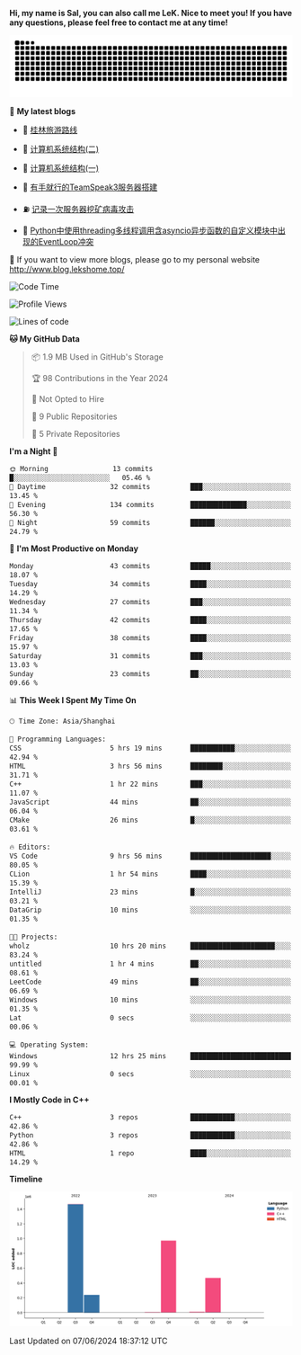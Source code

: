 **Hi, my name is Sal, you can also call me LeK. Nice to meet you! If you have any questions, please feel free to contact me at any time!**

![snake](https://raw.githubusercontent.com/LeKZzzz/LeKZzzz/output/github-contribution-grid-snake.svg)


👀 **My latest blogs**
<!-- BLOG-POST-LIST:START -->
- 🫣 [桂林旅游路线](http://www.blog.lekshome.top/2024/04/28/gui-lin-lu-you-lu-xian/) 

- 🧐 [计算机系统结构&lpar;二&rpar;](http://www.blog.lekshome.top/2024/04/21/ji-suan-ji-xi-tong-jie-gou-er/) 

- 🤖 [计算机系统结构&lpar;一&rpar;](http://www.blog.lekshome.top/2024/04/07/ji-suan-ji-xi-tong-jie-gou-yi/) 

- 📝 [有手就行的TeamSpeak3服务器搭建](http://www.blog.lekshome.top/2024/03/08/teamspeak3-fu-wu-qi-da-jian/) 

- ⛽️ [记录一次服务器挖矿病毒攻击](http://www.blog.lekshome.top/2024/03/08/ji-lu-yi-ci-fu-wu-qi-wa-kuang-bing-du-gong-ji/) 

- 🦣 [Python中使用threading多线程调用含asyncio异步函数的自定义模块中出现的EventLoop冲突](http://www.blog.lekshome.top/2024/03/07/python-zhong-shi-yong-threading-duo-xian-cheng-diao-yong-han-asyncio-yi-bu-han-shu-de-zi-ding-yi-mo-kuai-zhong-chu-xian-de-eventloop-chong-tu/) 
<!-- BLOG-POST-LIST:END -->

🥰 If you want to view more blogs, please go to my personal website http://www.blog.lekshome.top/


<!--START_SECTION:waka-->
![Code Time](http://img.shields.io/badge/Code%20Time-256%20hrs%2051%20mins-blue)

![Profile Views](http://img.shields.io/badge/Profile%20Views-2-blue)

![Lines of code](https://img.shields.io/badge/From%20Hello%20World%20I%27ve%20Written-3.2%20million%20lines%20of%20code-blue)

**🐱 My GitHub Data** 

> 📦 1.9 MB Used in GitHub's Storage 
 > 
> 🏆 98 Contributions in the Year 2024
 > 
> 🚫 Not Opted to Hire
 > 
> 📜 9 Public Repositories 
 > 
> 🔑 5 Private Repositories 
 > 
**I'm a Night 🦉** 

```text
🌞 Morning                13 commits          █░░░░░░░░░░░░░░░░░░░░░░░░   05.46 % 
🌆 Daytime                32 commits          ███░░░░░░░░░░░░░░░░░░░░░░   13.45 % 
🌃 Evening                134 commits         ██████████████░░░░░░░░░░░   56.30 % 
🌙 Night                  59 commits          ██████░░░░░░░░░░░░░░░░░░░   24.79 % 
```
📅 **I'm Most Productive on Monday** 

```text
Monday                   43 commits          █████░░░░░░░░░░░░░░░░░░░░   18.07 % 
Tuesday                  34 commits          ████░░░░░░░░░░░░░░░░░░░░░   14.29 % 
Wednesday                27 commits          ███░░░░░░░░░░░░░░░░░░░░░░   11.34 % 
Thursday                 42 commits          ████░░░░░░░░░░░░░░░░░░░░░   17.65 % 
Friday                   38 commits          ████░░░░░░░░░░░░░░░░░░░░░   15.97 % 
Saturday                 31 commits          ███░░░░░░░░░░░░░░░░░░░░░░   13.03 % 
Sunday                   23 commits          ██░░░░░░░░░░░░░░░░░░░░░░░   09.66 % 
```


📊 **This Week I Spent My Time On** 

```text
🕑︎ Time Zone: Asia/Shanghai

💬 Programming Languages: 
CSS                      5 hrs 19 mins       ███████████░░░░░░░░░░░░░░   42.94 % 
HTML                     3 hrs 56 mins       ████████░░░░░░░░░░░░░░░░░   31.71 % 
C++                      1 hr 22 mins        ███░░░░░░░░░░░░░░░░░░░░░░   11.07 % 
JavaScript               44 mins             ██░░░░░░░░░░░░░░░░░░░░░░░   06.04 % 
CMake                    26 mins             █░░░░░░░░░░░░░░░░░░░░░░░░   03.61 % 

🔥 Editors: 
VS Code                  9 hrs 56 mins       ████████████████████░░░░░   80.05 % 
CLion                    1 hr 54 mins        ████░░░░░░░░░░░░░░░░░░░░░   15.39 % 
IntelliJ                 23 mins             █░░░░░░░░░░░░░░░░░░░░░░░░   03.21 % 
DataGrip                 10 mins             ░░░░░░░░░░░░░░░░░░░░░░░░░   01.35 % 

🐱‍💻 Projects: 
wholz                    10 hrs 20 mins      █████████████████████░░░░   83.24 % 
untitled                 1 hr 4 mins         ██░░░░░░░░░░░░░░░░░░░░░░░   08.61 % 
LeetCode                 49 mins             ██░░░░░░░░░░░░░░░░░░░░░░░   06.69 % 
Windows                  10 mins             ░░░░░░░░░░░░░░░░░░░░░░░░░   01.35 % 
Lat                      0 secs              ░░░░░░░░░░░░░░░░░░░░░░░░░   00.06 % 

💻 Operating System: 
Windows                  12 hrs 25 mins      █████████████████████████   99.99 % 
Linux                    0 secs              ░░░░░░░░░░░░░░░░░░░░░░░░░   00.01 % 
```

**I Mostly Code in C++** 

```text
C++                      3 repos             ███████████░░░░░░░░░░░░░░   42.86 % 
Python                   3 repos             ███████████░░░░░░░░░░░░░░   42.86 % 
HTML                     1 repo              ████░░░░░░░░░░░░░░░░░░░░░   14.29 % 
```



**Timeline**

![Lines of Code chart](https://raw.githubusercontent.com/LeKZzzz/LeKZzzz/master/assets/bar_graph.png)


 Last Updated on 07/06/2024 18:37:12 UTC
<!--END_SECTION:waka-->
